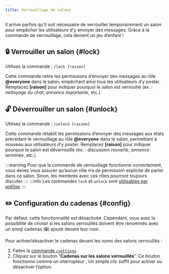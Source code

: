 ```yaml
---
title: Verrouillage de salons
---
```


Il arrive parfois qu’il soit nécessaire de verrouiller temporairement un salon pour empêcher les utilisateurs d’y envoyer des messages. Grâce à la commande de verrouillage, cela devient un jeu d’enfant !

## 🔒 Verrouiller un salon {#lock}

Utilisez la commande : ```/lock [raison]```

Cette commande retire les permissions d’envoyer des messages au rôle **@everyone** dans le salon, empêchant ainsi tous les utilisateurs d’y poster. Remplacez **[raison]** pour indiquer pourquoi le salon est verrouillé (ex. : *nettoyage du chat*, *annonce importante*, etc.).

## 🔓 Déverrouiller un salon {#unlock}

Utilisez la commande : ```/unlock [raison]```

Cette commande rétablit les permissions d’envoyer des messages aux états précédant le verrouillage au rôle **@everyone** dans le salon, permettant à nouveau aux utilisateurs d’y poster. Remplacez **[raison]** pour indiquer pourquoi le salon est déverrouillé (ex. : *discussion rouverte*, *annonce terminée*, etc.).

:::warning
Pour que la commande de verrouillage fonctionne correctement, vous devez vous assurer qu’aucun rôle n’a de permission explicite de parler dans ce salon. Sinon, les membres avec ces rôles pourront toujours discuter.
:::
:::info
Les commandes `lock` et `unlock` sont [utilisables par préfixe](../guides/prefix.md).
:::

## ✏️ Configuration du cadenas {#config}

Par défaut, cette fonctionnalité est désactivée. Cependant, vous avez la possibilité de choisir si les salons verrouillés doivent être renommés avec un emoji cadenas (🔒) ajouté devant leur nom.

Pour activer/désactiver le cadenas devant les noms des salons verrouillés : 
1. Faites la [commande `/settings`](../setup.md#settings).
2. Cliquez sur le bouton “**Cadenas sur les salons verrouillés**”. Ce bouton fonctionne comme un interrupteur ; Un simple clic suffit pour activer ou désactiver l’option.